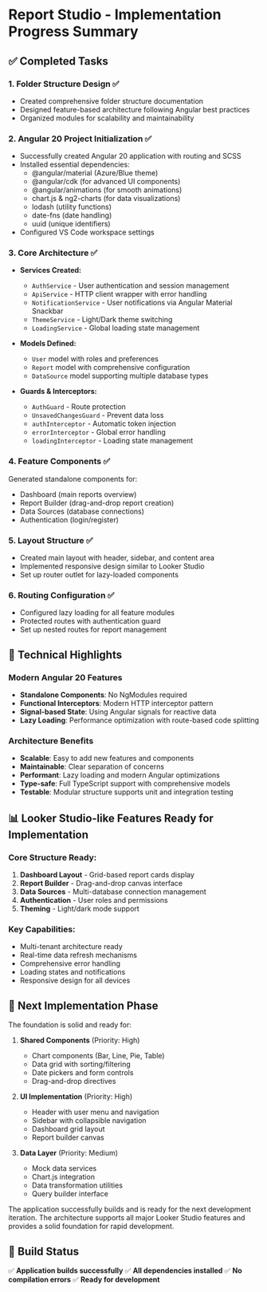 # Report Studio - Implementation Progress Summary

## ✅ Completed Tasks

### 1. **Folder Structure Design** ✅
- Created comprehensive folder structure documentation
- Designed feature-based architecture following Angular best practices
- Organized modules for scalability and maintainability

### 2. **Angular 20 Project Initialization** ✅
- Successfully created Angular 20 application with routing and SCSS
- Installed essential dependencies:
  - @angular/material (Azure/Blue theme)
  - @angular/cdk (for advanced UI components)
  - @angular/animations (for smooth animations)
  - chart.js & ng2-charts (for data visualizations)
  - lodash (utility functions)
  - date-fns (date handling)
  - uuid (unique identifiers)
- Configured VS Code workspace settings

### 3. **Core Architecture** ✅
- **Services Created:**
  - `AuthService` - User authentication and session management
  - `ApiService` - HTTP client wrapper with error handling
  - `NotificationService` - User notifications via Angular Material Snackbar
  - `ThemeService` - Light/Dark theme switching
  - `LoadingService` - Global loading state management

- **Models Defined:**
  - `User` model with roles and preferences
  - `Report` model with comprehensive configuration
  - `DataSource` model supporting multiple database types

- **Guards & Interceptors:**
  - `AuthGuard` - Route protection
  - `UnsavedChangesGuard` - Prevent data loss
  - `authInterceptor` - Automatic token injection
  - `errorInterceptor` - Global error handling
  - `loadingInterceptor` - Loading state management

### 4. **Feature Components** ✅
Generated standalone components for:
- Dashboard (main reports overview)
- Report Builder (drag-and-drop report creation)
- Data Sources (database connections)
- Authentication (login/register)

### 5. **Layout Structure** ✅
- Created main layout with header, sidebar, and content area
- Implemented responsive design similar to Looker Studio
- Set up router outlet for lazy-loaded components

### 6. **Routing Configuration** ✅
- Configured lazy loading for all feature modules
- Protected routes with authentication guard
- Set up nested routes for report management

## 🔧 Technical Highlights

### Modern Angular 20 Features
- **Standalone Components**: No NgModules required
- **Functional Interceptors**: Modern HTTP interceptor pattern
- **Signal-based State**: Using Angular signals for reactive data
- **Lazy Loading**: Performance optimization with route-based code splitting

### Architecture Benefits
- **Scalable**: Easy to add new features and components
- **Maintainable**: Clear separation of concerns
- **Performant**: Lazy loading and modern Angular optimizations
- **Type-safe**: Full TypeScript support with comprehensive models
- **Testable**: Modular structure supports unit and integration testing

## 📊 Looker Studio-like Features Ready for Implementation

### Core Structure Ready:
1. **Dashboard Layout** - Grid-based report cards display
2. **Report Builder** - Drag-and-drop canvas interface
3. **Data Sources** - Multi-database connection management
4. **Authentication** - User roles and permissions
5. **Theming** - Light/dark mode support

### Key Capabilities:
- Multi-tenant architecture ready
- Real-time data refresh mechanisms
- Comprehensive error handling
- Loading states and notifications
- Responsive design for all devices

## 🚀 Next Implementation Phase

The foundation is solid and ready for:

1. **Shared Components** (Priority: High)
   - Chart components (Bar, Line, Pie, Table)
   - Data grid with sorting/filtering
   - Date pickers and form controls
   - Drag-and-drop directives

2. **UI Implementation** (Priority: High)
   - Header with user menu and navigation
   - Sidebar with collapsible navigation
   - Dashboard grid layout
   - Report builder canvas

3. **Data Layer** (Priority: Medium)
   - Mock data services
   - Chart.js integration
   - Data transformation utilities
   - Query builder interface

The application successfully builds and is ready for the next development iteration. The architecture supports all major Looker Studio features and provides a solid foundation for rapid development.

## 🔧 Build Status
✅ **Application builds successfully**
✅ **All dependencies installed**
✅ **No compilation errors**
✅ **Ready for development**